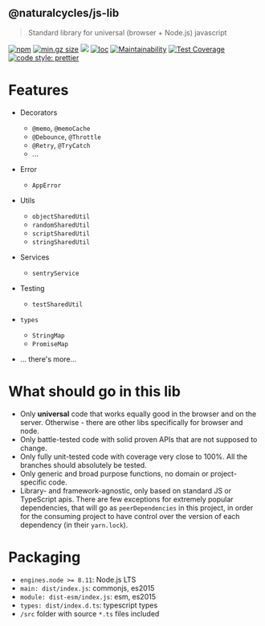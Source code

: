## @naturalcycles/js-lib

> Standard library for universal (browser + Node.js) javascript

[![npm](https://img.shields.io/npm/v/@naturalcycles/js-lib/latest.svg)](https://www.npmjs.com/package/@naturalcycles/js-lib)
[![min.gz size](https://badgen.net/bundlephobia/minzip/@naturalcycles/js-lib)](https://bundlephobia.com/result?p=@naturalcycles/js-lib)
[![](https://circleci.com/gh/NaturalCycles/js-lib.svg?style=shield&circle-token=cbb20b471eb9c1d5ed975e28c2a79a45671d78ea)](https://circleci.com/gh/NaturalCycles/js-lib)
[![loc](https://badgen.net/codeclimate/loc/NaturalCycles/js-lib)](https://github.com/NaturalCycles/js-lib)
[![Maintainability](https://api.codeclimate.com/v1/badges/c2dc8d53bd79f79b1d8b/maintainability)](https://codeclimate.com/github/NaturalCycles/js-lib/maintainability)
[![Test Coverage](https://api.codeclimate.com/v1/badges/c2dc8d53bd79f79b1d8b/test_coverage)](https://codeclimate.com/github/NaturalCycles/js-lib/test_coverage)
[![code style: prettier](https://img.shields.io/badge/code_style-prettier-ff69b4.svg?style=flat-square)](https://github.com/prettier/prettier)

# Features

- Decorators
  - `@memo`, `@memoCache`
  - `@Debounce`, `@Throttle`
  - `@Retry`, `@TryCatch`
  - ...
- Error
  - `AppError`
- Utils
  - `objectSharedUtil`
  - `randomSharedUtil`
  - `scriptSharedUtil`
  - `stringSharedUtil`
- Services
  - `sentryService`
- Testing
  - `testSharedUtil`
- `types`

  - `StringMap`
  - `PromiseMap`

- ... there's more...

# What should go in this lib

- Only **universal** code that works equally good in the browser and on the server. Otherwise -
  there are other libs specifically for browser and node.
- Only battle-tested code with solid proven APIs that are not supposed to change.
- Only fully unit-tested code with coverage very close to 100%. All the branches should absolutely
  be tested.
- Only generic and broad purpose functions, no domain or project-specific code.
- Library- and framework-agnostic, only based on standard JS or TypeScript apis. There are few
  exceptions for extremely popular dependencies, that will go as `peerDependencies` in this project,
  in order for the consuming project to have control over the version of each dependency (in their
  `yarn.lock`).

# Packaging

- `engines.node >= 8.11`: Node.js LTS
- `main: dist/index.js`: commonjs, es2015
- `module: dist-esm/index.js`: esm, es2015
- `types: dist/index.d.ts`: typescript types
- `/src` folder with source `*.ts` files included
